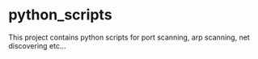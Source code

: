 # python_scripts
This project contains python scripts for port scanning, arp scanning, net discovering etc...
